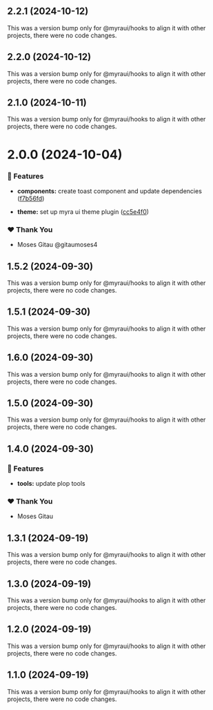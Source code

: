 ## 2.2.1 (2024-10-12)

This was a version bump only for @myraui/hooks to align it with other projects, there were no code changes.

## 2.2.0 (2024-10-12)

This was a version bump only for @myraui/hooks to align it with other projects, there were no code changes.

## 2.1.0 (2024-10-11)

This was a version bump only for @myraui/hooks to align it with other projects, there were no code changes.

# 2.0.0 (2024-10-04)


### 🚀 Features

- **components:** create toast component and update dependencies ([f7b56fd](https://github.com/myraui/myraui/commit/f7b56fd))

- **theme:** set up myra ui theme plugin ([cc5e4f0](https://github.com/myraui/myraui/commit/cc5e4f0))


### ❤️  Thank You

- Moses Gitau @gitaumoses4

## 1.5.2 (2024-09-30)

This was a version bump only for @myraui/hooks to align it with other projects, there were no code changes.

## 1.5.1 (2024-09-30)

This was a version bump only for @myraui/hooks to align it with other projects, there were no code changes.

## 1.6.0 (2024-09-30)

This was a version bump only for @myraui/hooks to align it with other projects, there were no code changes.

## 1.5.0 (2024-09-30)

This was a version bump only for @myraui/hooks to align it with other projects, there were no code changes.

## 1.4.0 (2024-09-30)


### 🚀 Features

- **tools:** update plop tools


### ❤️  Thank You

- Moses Gitau

## 1.3.1 (2024-09-19)

This was a version bump only for @myraui/hooks to align it with other projects, there were no code changes.

## 1.3.0 (2024-09-19)

This was a version bump only for @myraui/hooks to align it with other projects, there were no code changes.

## 1.2.0 (2024-09-19)

This was a version bump only for @myraui/hooks to align it with other projects, there were no code changes.

## 1.1.0 (2024-09-19)

This was a version bump only for @myraui/hooks to align it with other projects, there were no code changes.